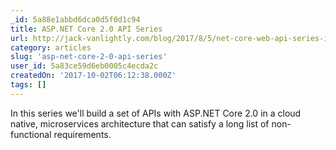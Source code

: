 ```yaml
---
_id: 5a88e1abbd6dca0d5f0d1c94
title: ASP.NET Core 2.0 API Series
url: http://jack-vanlightly.com/blog/2017/8/5/net-core-web-api-series-introduction
category: articles
slug: 'asp-net-core-2-0-api-series'
user_id: 5a83ce59d6eb0005c4ecda2c
createdOn: '2017-10-02T06:12:38.000Z'
tags: []
---
```


In this series we'll build a set of APIs with ASP.NET Core 2.0 in a cloud native, microservices architecture that can satisfy a long list of non-functional requirements.
